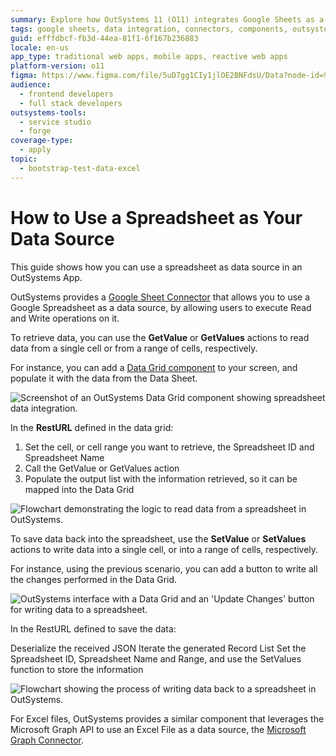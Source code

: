 ```yaml
---
summary: Explore how OutSystems 11 (O11) integrates Google Sheets as a data source for read and write operations using specific connectors and components.
tags: google sheets, data integration, connectors, components, outsystems integrate google sheets
guid: efffdbcf-fb3d-44ea-81f1-6f167b236883
locale: en-us
app_type: traditional web apps, mobile apps, reactive web apps
platform-version: o11
figma: https://www.figma.com/file/5uD7gg1CIy1jlOE2BNFdsU/Data?node-id=942:270
audience:
  - frontend developers
  - full stack developers
outsystems-tools:
  - service studio
  - forge
coverage-type:
  - apply
topic:
  - bootstrap-test-data-excel
---
```


# How to Use a Spreadsheet as Your Data Source

This guide shows how you can use a spreadsheet as data source in an OutSystems App.

OutSystems provides a [Google Sheet Connector](https://www.outsystems.com/forge/component-overview/3058/google-sheets-connector) that allows you to use a Google Spreadsheet as a data source, by allowing users to execute Read and Write operations on it.

To retrieve data, you can use the **GetValue** or **GetValues** actions to read data from a single cell or from a range of cells, respectively.

For instance, you can add a [Data Grid component](https://www.outsystems.com/forge/component-overview/5554/data-grid) to your screen, and populate it with the data from the Data Sheet.

![Screenshot of an OutSystems Data Grid component showing spreadsheet data integration.](images/outsystems-spreadsheet-data-source-read-example.png "OutSystems Data Grid Component Populated with Spreadsheet Data")

In the **RestURL** defined in the data grid:

1. Set the cell, or cell range you want to retrieve, the Spreadsheet ID and Spreadsheet Name
1. Call the GetValue or GetValues action
1. Populate the output list with the information retrieved, so it can be mapped into the Data Grid

![Flowchart demonstrating the logic to read data from a spreadsheet in OutSystems.](images/reading-spreadsheet-as-data-source-outsystems-logic-example.png "OutSystems Logic for Reading Data from a Spreadsheet")


To save data back into the spreadsheet, use the **SetValue** or **SetValues** actions to write data into a single cell, or into a range of cells, respectively.

For instance, using the previous scenario, you can add a button to write all the changes performed in the Data Grid.

![OutSystems interface with a Data Grid and an 'Update Changes' button for writing data to a spreadsheet.](images/outsystems-spreadsheet-data-source-write-example.png "OutSystems Data Grid with Update Button")

In the RestURL defined to save the data:

Deserialize the received JSON
Iterate the generated Record List
Set the Spreadsheet ID, Spreadsheet Name and Range, and use the SetValues function to store the information

![Flowchart showing the process of writing data back to a spreadsheet in OutSystems.](images/writing-spreadsheet-as-data-source-outsystems-logic-example.png "OutSystems Logic for Writing Data to a Spreadsheet")


For Excel files, OutSystems provides a similar component that leverages the Microsoft Graph API to use an Excel File as a data source, the [Microsoft Graph Connector](https://www.outsystems.com/forge/component-overview/5552/microsoft-graph-connector).

